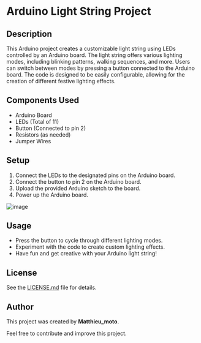 # Arduino Light String Project

## Description

This Arduino project creates a customizable light string using LEDs controlled by an Arduino board. The light string offers various lighting modes, including blinking patterns, walking sequences, and more. Users can switch between modes by pressing a button connected to the Arduino board. The code is designed to be easily configurable, allowing for the creation of different festive lighting effects.

## Components Used

- Arduino Board
- LEDs (Total of 11)
- Button (Connected to pin 2)
- Resistors (as needed)
- Jumper Wires

## Setup

1. Connect the LEDs to the designated pins on the Arduino board.
2. Connect the button to pin 2 on the Arduino board.
3. Upload the provided Arduino sketch to the board.
4. Power up the Arduino board.

![image](https://github.com/Matthieumoto/Arduino-light-string/assets/136125610/57dc9f60-3026-4998-a731-dc3be03d46c5)

## Usage

- Press the button to cycle through different lighting modes.
- Experiment with the code to create custom lighting effects.
- Have fun and get creative with your Arduino light string!

## License

See the [LICENSE.md](LICENSE.md) file for details.

## Author

This project was created by **Matthieu_moto**.

Feel free to contribute and improve this project.
